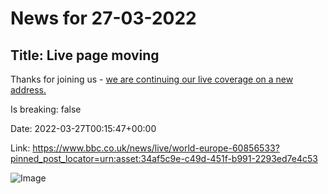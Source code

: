# News for 27-03-2022

## Title: Live page moving

Thanks for joining us -  [we are continuing our live coverage on a new address. ](https://www.bbc.co.uk/news/live/world-europe-60890199)


Is breaking: false

Date: 2022-03-27T00:15:47+00:00

Link: https://www.bbc.co.uk/news/live/world-europe-60856533?pinned_post_locator=urn:asset:34af5c9e-c49d-451f-b991-2293ed7e4c53

![Image]()




